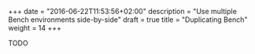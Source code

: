 +++
date = "2016-06-22T11:53:56+02:00"
description = "Use multiple Bench environments side-by-side"
draft = true
title = "Duplicating Bench"
weight = 14
+++

TODO
